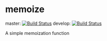 # memoize

master: [![Build Status](https://travis-ci.org/kanellov/memoize.svg?branch=master)](https://travis-ci.org/kanellov/memoize)
develop: [![Build Status](https://travis-ci.org/kanellov/memoize.svg?branch=develop)](https://travis-ci.org/kanellov/memoize)

A simple memoization function
